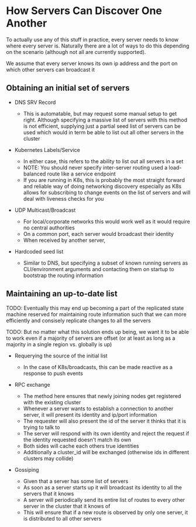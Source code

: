 How Servers Can Discover One Another
====================================

To actually use any of this stuff in practice, every server needs to know where every server is. Naturally there are a lot of ways to do this depending on the scenario (although not all are currently supported).

We assume that every server knows its own ip address and the port on which other servers can broadcast it


Obtaining an initial set of servers
-----------------------------------

- DNS SRV Record
	- This is automatable, but may request some manual setup to get right. Although specifying a massive list of servers with this method is not efficient, supplying just a partial seed list of servers can be used which would in term be able to list out all other servers in the cluster

- Kubernetes Labels/Service
	- In either case, this refers to the ability to list out all servers in a set
	- NOTE: You should never specify inter-server routing used a load-balanced route like a service endpoint
	- If you are running in K8s, this is probably the most straight forward and reliable way of doing networking discovery especially as K8s allows for subscribing to change events on the list of servers and will deal with liveness checks for you

- UDP Multicast/Broadcast
	- For local/corporate networks this would work well as it would require no central authorities
	- On a common port, each server would broadcast their identity
	- When received by another server,

- Hardcoded seed list
	- Similar to DNS, but specifying a subset of known running servers as CLI/environment arguments and contacting them on startup to bootstrap the routing information


Maintaining an up-to-date list
------------------------------

TODO: Eventually this may end up becoming a part of the replicated state machine reserved for maintaining route information such that we can more efficiently and consisely replicate changes to all the servers

TODO: But no matter what this solution ends up being, we want it to be able to work even if a majority of servers are offset (or at least as long as a majority in a single region vs. globally is up)

- Requerying the source of the initial list
	- In the case of K8s/broadcasts, this can be made reactive as a response to push events

- RPC exchange
	- The method here ensures that newly joining nodes get registered with the existing cluster
	- Whenever a server wants to establish a connection to another server, it will present its identity and ip/port information
	- The requester will also present the id of the server it thinks that it is trying to talk to
	- The server will respond with its own identity and reject the request if the identity requested doesn't match its own
	- Both sides will cache each others true identities
	- Additionally a cluster_id will be exchanged (otherwise ids in different clusters may collide)

- Gossiping
	- Given that a server has some list of servers
	- As soon as a server starts up it will broadcast its identity to all the servers that it knows
	- A server will periodically send its entire list of routes to every other server in the cluster that it knows of
	- This will ensure that if a new route is observed by only one server, it is distributed to all other servers
